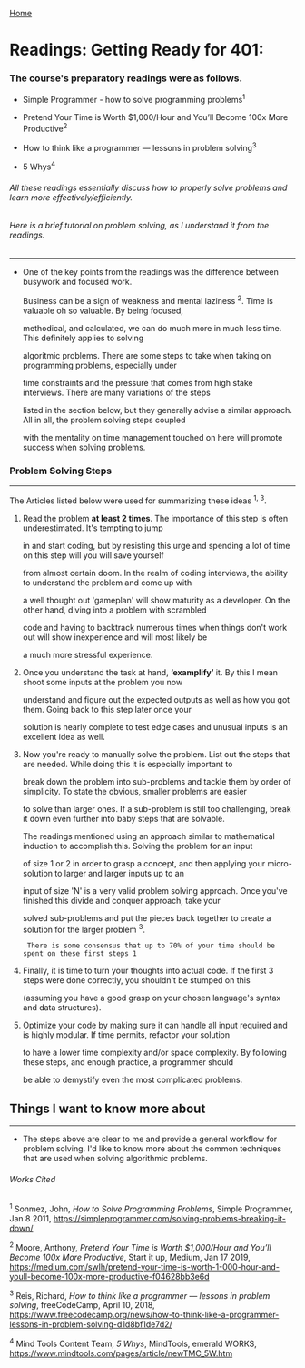 [Home](README.md)

# Readings: Getting Ready for 401:

### The course's preparatory readings were as follows. 

* Simple Programmer - how to solve programming problems<sup>1</sup>

* Pretend Your Time is Worth $1,000/Hour and You’ll Become 100x More Productive<sup>2</sup>

* How to think like a programmer — lessons in problem solving<sup>3</sup>

* 5 Whys<sup>4</sup>


###### All these readings essentially discuss how to properly solve problems and learn more effectively/efficiently. 

###### Here is a brief tutorial on problem solving, as I understand it from the readings.


----

* One of the key points from the readings was the difference between busywork and focused work. 

    Business can be a sign of weakness and mental laziness <sup>2</sup>. Time is valuable oh so valuable. By being focused, 
    
    methodical, and calculated, we can do much more in much less time. This definitely applies to solving 
    
    algoritmic problems. There are some steps to take when taking on programming problems, especially under 
    
    time constraints and the pressure that comes from high stake interviews. There are many variations of the steps 
    
    listed in the section below, but they generally advise a similar approach. All in all, the problem solving steps coupled 
    
    with the mentality on time management touched on here will promote success when solving problems.
    

### Problem Solving Steps
----

The Articles listed below were used for summarizing these ideas <sup>1, 3</sup>.

1) Read the problem **at least 2 times**. The importance of this step is often underestimated. It's tempting to jump 

    in and start coding, but by resisting this urge and spending a lot of time on this step will you will save yourself 
    
    from almost certain doom. In the realm of coding interviews, the ability to understand the problem and come up with 
    
    a well thought out 'gameplan' will show maturity as a developer. On the other hand, diving into a problem with scrambled
    
    code and having to backtrack numerous times when things don't work out will show inexperience and will most likely be 
    
    a much more stressful experience.


2) Once you understand the task at hand, **‘examplify’** it. By this I mean shoot some inputs at the problem you now

    understand and figure out the expected outputs as well as how you got them. Going back to this step later once your 
    
    solution is nearly complete to test edge cases and unusual inputs is an excellent idea as well.


3) Now you're ready to manually solve the problem. List out the steps that are needed. While doing this it is especially important to

    break down the problem into sub-problems and tackle them by order of simplicity. To state the obvious, smaller problems are easier 
    
    to solve than larger ones. If a sub-problem is still too challenging, break it down even further into baby steps that are solvable. 
    
    The readings mentioned using an approach similar to mathematical induction to accomplish this. Solving the problem for an input 
    
    of size 1 or 2 in order to grasp a concept, and then applying your micro-solution to larger and larger inputs up to an 
    
    input of size 'N' is a very valid problem solving approach. Once you've finished this divide and conquer approach, take your 
    
    solved sub-problems and put the pieces back together to create a solution for the larger problem <sup>3</sup>. 
    
    
        There is some consensus that up to 70% of your time should be spent on these first steps 1



4) Finally, it is time to turn your thoughts into actual code. If the first 3 steps were done correctly, you shouldn't be stumped on this 

    (assuming you have a good grasp on your chosen language's syntax and data structures).
  

5) Optimize your code by making sure it can handle all input required and is highly modular. If time permits, refactor your solution 

    to have a lower time complexity and/or space complexity. By following these steps, and enough practice, a programmer should 
    
    be able to demystify even the most complicated problems. 




## Things I want to know more about
---------------
* The steps above are clear to me and provide a general workflow for problem solving. I'd like to know more about the common techniques that are used when solving algorithmic problems.



###### Works Cited

<sup>1</sup> Sonmez, John, _How to Solve Programming Problems_, Simple Programmer, Jan 8 2011, https://simpleprogrammer.com/solving-problems-breaking-it-down/

<sup>2</sup> Moore, Anthony, _Pretend Your Time is Worth $1,000/Hour and You’ll Become 100x More Productive_, Start it up, Medium, Jan 17 2019, https://medium.com/swlh/pretend-your-time-is-worth-1-000-hour-and-youll-become-100x-more-productive-f04628bb3e6d

<sup>3</sup> Reis, Richard, _How to think like a programmer — lessons in problem solving_, freeCodeCamp, April 10, 2018, https://www.freecodecamp.org/news/how-to-think-like-a-programmer-lessons-in-problem-solving-d1d8bf1de7d2/

<sup>4</sup> Mind Tools Content Team, _5 Whys_, MindTools, emerald WORKS, https://www.mindtools.com/pages/article/newTMC_5W.htm
